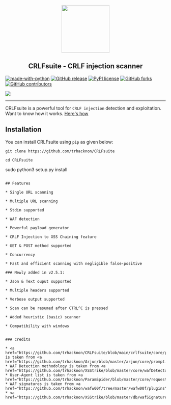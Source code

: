 <a href="https://github.com/trhacknon/CRLFsuite"><p align="center"><img src="https://github.com/trhacknon/CRLFsuite/blob/main/static/CRLFsuite_logo2.0.png" height="150" width="150"></p></a>
<h2 align="center">CRLFsuite - CRLF injection scanner</h2>

[![made-with-python](https://img.shields.io/badge/Made%20with-Python-1f425f.svg)](https://www.python.org/)
[![GitHub release](https://img.shields.io/github/release/trhacknon/CRLFsuite)](https://gitHub.com/trhacknon/CRLFsuite/releases/)
[![PyPI license](https://img.shields.io/pypi/l/ansicolortags.svg)](https://pypi.python.org/pypi/ansicolortags/)
[![GitHub forks](https://badgen.net/github/forks/trhacknon/CRLFsuite/)](https://gitHub.com/trhacknon/CRLFsuite/network/)
[![GitHub contributors](https://img.shields.io/github/contributors/trhacknon/CRLFsuite)](https://GitHub.com/trhacknon/CRLFsuite/graphs/contributors/)

<img src="https://github.com/trhacknon/CRLFsuite/blob/main/static/crlfsuitev2.0.svg">

<hr>

CRLFsuite is a powerful tool for `CRLF injection` detection and exploitation. Want to know how it works. <a href="https://github.com/trhacknon/CRLFsuite/wiki/How-CRLFsuite-works%3F">Here's how</a>
## Installation

You can install CRLFsuite using `pip` as given below:

```
git clone https://github.com/trhacknon/CRLFsuite
```
```
cd CRLFsuite
```

sudo python3 setup.py install
```

## Features

* Single URL scanning

* Multiple URL scanning

* Stdin supported

* WAF detection

* Powerful payload generator

* CRLF Injection to XSS Chaining feature 

* GET & POST method supported

* Concurrency

* Fast and efficient scanning with negligible false-positive

### Newly added in v2.5.1:

* Json & Text ouput supported

* Multiple headers supported

* Verbose output supported

* Scan can be resumed after CTRL^C is pressed

* Added heuristic (basic) scanner

* Compatibility with windows


### credits

* <a href="https://github.com/trhacknon/CRLFsuite/blob/main/crlfsuite/core/prompt.py">prompt.py</a> is taken from <a href="https://github.com/trhacknon/Arjun/blob/master/arjun/core/prompt.py">Arjun</a>
* WAF Detection methodology is taken from <a href="https://github.com/trhacknon/XSStrike/blob/master/core/wafDetector.py">XSStrike</a>
* User-Agent list is taken from <a href="https://github.com/trhacknon/ParamSpider/blob/master/core/requester.py">ParamSpider</a>
* WAF signatures is taken from <a href="https://github.com/trhacknon/wafw00f/tree/master/wafw00f/plugins">wafw00f</a>
* <a href="https://github.com/trhacknon/XSStrike/blob/master/db/wafSignatures.json">XSStrike</a> 
